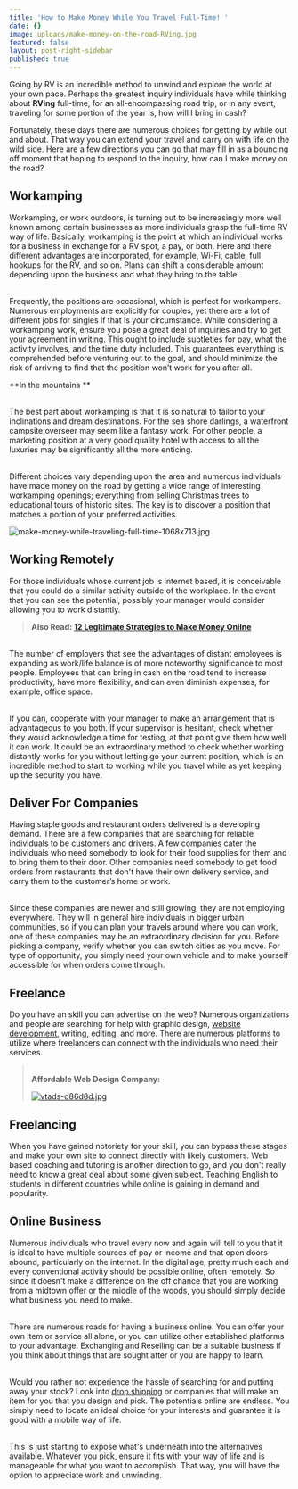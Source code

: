 ```yaml
---
title: 'How to Make Money While You Travel Full-Time! '
date: {}
image: uploads/make-money-on-the-road-RVing.jpg
featured: false
layout: post-right-sidebar
published: true
---
```


Going by RV is an incredible method to unwind and explore the world at your own pace. Perhaps the greatest inquiry individuals have while thinking about **RVing** full-time, for an all-encompassing road trip, or in any event, traveling for some portion of the year is, how will I bring in cash?

Fortunately, these days there are numerous choices for getting by while out and about. That way you can extend your travel and carry on with life on the wild side. Here are a few directions you can go that may fill in as a bouncing off moment that hoping to respond to the inquiry, how can I make money on the road?

## Workamping

Workamping, or work outdoors, is turning out to be increasingly more well known among certain businesses as more individuals grasp the full-time RV way of life. Basically, workamping is the point at which an individual works for a business in exchange for a RV spot, a pay, or both. Here and there different advantages are incorporated, for example, Wi-Fi, cable, full hookups for the RV, and so on. Plans can shift a considerable amount depending upon the business and what they bring to the table.

\
Frequently, the positions are occasional, which is perfect for workampers. Numerous employments are explicitly for couples, yet there are a lot of different jobs for singles if that is your circumstance. While considering a workamping work, ensure you pose a great deal of inquiries and try to get your agreement in writing. This ought to include subtleties for pay, what the activity involves, and the time duty included. This guarantees everything is comprehended before venturing out to the goal, and should minimize the risk of arriving to find that the position won’t work for you after all.

**In the mountains **

\
The best part about workamping is that it is so natural to tailor to your inclinations and dream destinations. For the sea shore darlings, a waterfront campsite overseer may seem like a fantasy work. For other people, a marketing position at a very good quality hotel with access to all the luxuries may be significantly all the more enticing.

\
Different choices vary depending upon the area and numerous individuals have made money on the road by getting a wide range of interesting workamping openings; everything from selling Christmas trees to educational tours of historic sites. The key is to discover a position that matches a portion of your preferred activities.

![make-money-while-traveling-full-time-1068x713.jpg](/uploads/make-money-while-traveling-full-time-1068x713.jpg)

## Working Remotely

For those individuals whose current job is internet based, it is conceivable that you could do a similar activity outside of the workplace. In the event that you can see the potential, possibly your manager would consider allowing you to work distantly.

> **Also Read: [12 Legitimate Strategies to Make Money Online](https://internetdailydeals.com/2020/01/02/how-to-make-money-online.html)**

\
The number of employers that see the advantages of distant employees is expanding as work/life balance is of more noteworthy significance to most people. Employees that can bring in cash on the road tend to increase productivity, have more flexibility, and can even diminish expenses, for example, office space.

\
If you can, cooperate with your manager to make an arrangement that is advantageous to you both. If your supervisor is hesitant, check whether they would acknowledge a time for testing, at that point give them how well it can work. It could be an extraordinary method to check whether working distantly works for you without letting go your current position, which is an incredible method to start to working while you travel while as yet keeping up the security you have.

## Deliver For Companies

Having staple goods and restaurant orders delivered is a developing demand. There are a few companies that are searching for reliable individuals to be customers and drivers. A few companies cater the individuals who need somebody to look for their food supplies for them and to bring them to their door. Other companies  need somebody to get food orders from restaurants that don't have their own delivery service, and carry them to the customer’s  home or work.

\
Since these companies are newer and still growing, they are not employing everywhere.  They will in general hire individuals in bigger urban communities, so if you can plan your travels around where you can work, one of these companies may be an extraordinary decision for you. Before picking a company,  verify whether you can switch cities as you move. For type of opportunity, you simply need your own vehicle and to make yourself accessible for when orders come through.

## Freelance

Do you have an skill you can advertise on the web? Numerous organizations and people are searching for help with graphic design, [website development](https://virtualoustech.com/), writing, editing, and more. There are numerous platforms to utilize where freelancers can connect with the individuals who need their services.

> \
> **Affordable Web Design Company:**
>
> [![vtads-d86d8d.jpg](/uploads/vtads-d86d8d.jpg)](https://virtualoustech.com/)

## Freelancing

When you have gained notoriety for your skill, you can bypass these stages and make your own site to connect directly with likely customers. Web based coaching and tutoring is another direction to go, and you don't really need to know a great deal about some given subject. Teaching English to students in different countries while online is gaining in demand and popularity.

## Online Business

Numerous individuals who travel every now and again will tell to you that it is ideal to have multiple sources of pay or income and that open doors abound, particularly on the internet. In the digital age, pretty much each and every conventional activity should be possible online, often remotely. So since it doesn't make a difference on the off chance that you are working from a midtown offer or the middle of the woods, you should simply decide what business you need to make.

\
There are numerous roads for having a business online. You can offer your own item or service all alone, or you can utilize other established platforms to your advantage. Exchanging and Reselling can be a suitable business if you think about things that are sought after or you are happy to learn.

\
Would you rather not experience the hassle of searching for and putting away your stock? Look into [drop shipping](https://fitnizen.com/) or companies that will make an item for you that you design and pick. The potentials online are endless. You simply need to locate an ideal choice for your interests and guarantee it is good with a mobile way of life.

\
This is just starting to expose what's underneath into the alternatives available. Whatever you pick, ensure it fits with your way of life and is manageable for what you want to accomplish. That way, you will have the option to appreciate work and unwinding.
